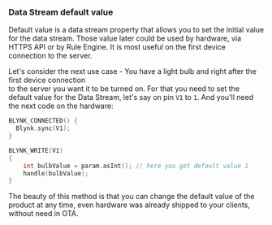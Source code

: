 ### Data Stream default value

Default value is a data stream property that allows you to set the initial value for the data stream.
Those value later could be used by hardware, via HTTPS API or by Rule Engine.
It is most useful on the first device connection to the server.

Let's consider the next use case - You have a light bulb and right after the first device connection  
to the server you want it to be turned on. 
For that you need to set the default value for the Data Stream, let's say on pin ```V1``` to ```1```. 
And you'll need the next code on the hardware:

```cpp
BLYNK_CONNECTED() {
  Blynk.sync(V1);
}

BLYNK_WRITE(V1)
{
    int bulbValue = param.asInt(); // here you get default value 1
    handle(bulbValue);
}
```

The beauty of this method is that you can change the default value of the product at any time,
even hardware was already shipped to your clients, without need in OTA.